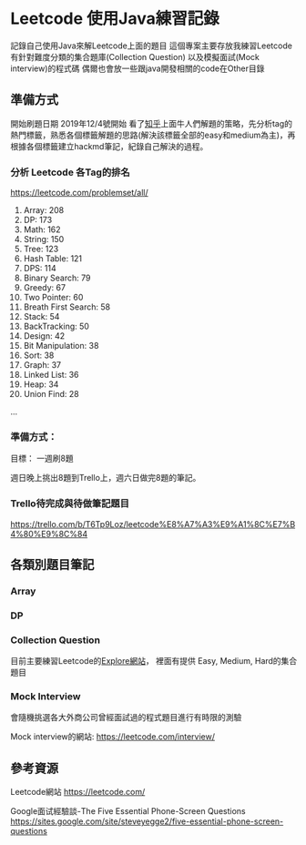 # Leetcode 使用Java練習記錄

記錄自己使用Java來解Leetcode上面的題目
這個專案主要存放我練習Leetcode有針對難度分類的集合題庫(Collection Question)
以及模擬面試(Mock interview)的程式碼
偶爾也會放一些跟java開發相關的code在Other目錄

## 準備方式

開始刷題日期 2019年12/4號開始 
看了[知乎](https://www.zhihu.com/question/26580300)上面牛人們解題的策略，先分析tag的熱門標籤，熟悉各個標籤解題的思路(解決該標籤全部的easy和medium為主)，再根據各個標籤建立hackmd筆記，紀錄自己解決的過程。

### 分析 Leetcode 各Tag的排名

https://leetcode.com/problemset/all/

1. Array: 208
2. DP: 173
3. Math: 162
4. String: 150
5. Tree: 123
6. Hash Table: 121
7. DPS: 114
8. Binary Search: 79
9. Greedy: 67
10. Two Pointer: 60
11. Breath First Search: 58
12. Stack: 54
13. BackTracking: 50
14. Design: 42
15. Bit Manipulation: 38
16. Sort: 38
17. Graph: 37
18. Linked List: 36
19. Heap: 34
20. Union Find: 28

...

### 準備方式：

目標：
一週刷8題

週日晚上挑出8題到Trello上，週六日做完8題的筆記。

### Trello待完成與待做筆記題目

https://trello.com/b/T6Tp9Loz/leetcode%E8%A7%A3%E9%A1%8C%E7%B4%80%E9%8C%84


## 各類別題目筆記

### Array

### DP

### Collection Question

目前主要練習Leetcode的[Explore網站](https://leetcode.com/explore/)，
裡面有提供 Easy, Medium, Hard的集合題目

### Mock Interview

會隨機挑選各大外商公司曾經面試過的程式題目進行有時限的測驗

Mock interview的網站:
https://leetcode.com/interview/

## 參考資源

Leetcode網站
https://leetcode.com/

Google面试經驗談-The Five Essential Phone-Screen Questions
https://sites.google.com/site/steveyegge2/five-essential-phone-screen-questions
